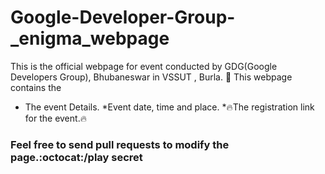 # Google-Developer-Group-_enigma_webpage
This is the official webpage for event conducted by GDG(Google Developers Group), Bhubaneswar in VSSUT , Burla. :metal:
This webpage contains the 
* The event Details.
*Event date, time and place.
*:fire:The registration link for the event.:fire:

<h3>Feel free to send pull requests to modify the page.:octocat:/play secret</h3>
